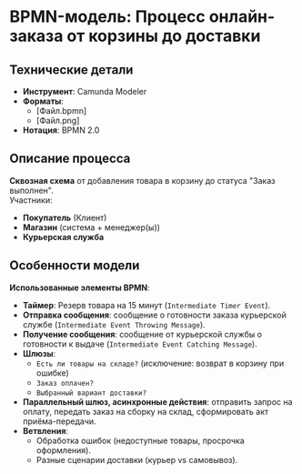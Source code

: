 # BPMN-модель: Процесс онлайн-заказа от корзины до доставки

## Технические детали
- **Инструмент**: Camunda Modeler  
- **Форматы**:
  - [Файл.bpmn] 
  - [Файл.png] 
- **Нотация**: BPMN 2.0

## Описание процесса
**Сквозная схема** от добавления товара в корзину до статуса "Заказ выполнен".  
Участники:  
- **Покупатель** (Клиент)  
- **Магазин** (система + менеджер(ы))
- **Курьерская служба**  

## Особенности модели
**Использованные элементы BPMN**:
- **Таймер**: Резерв товара на 15 минут (`Intermediate Timer Event`).
- **Отправка сообщения**: сообщение о готовности заказа курьерской службе (`Intermediate Event Throwing Message`).
- **Получение сообщения**: сообщение от курьерской службы о готовности к выдаче (`Intermediate Event Catching Message`).
- **Шлюзы**:
  - `Есть ли товары на складе?` (исключение: возврат в корзину при ошибке)
  - `Заказ оплачен?` 
  - `Выбранный вариант доставки?`
- **Параллельный шлюз, асинхронные действия**: отправить запрос на оплату, передать заказ на сборку на склад, сформировать акт приёма-передачи.
- **Ветвления**:
  - Обработка ошибок (недоступные товары, просрочка оформления).
  - Разные сценарии доставки (курьер vs самовывоз).
